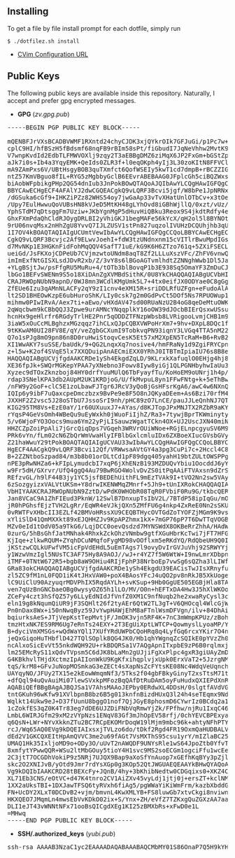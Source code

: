 ## Installing
To get a file by file install prompt for each dotfile, simply run

    $ ./dotfilez.sh install

- [CVim Configuration URL](https://gist.github.com/zv/143f07207cde5b74d557)

## Public Keys

The following public keys are available inside this repository. Naturally, I
accept and prefer gpg encrypted messages.

- **GPG** (*zv.gpg.pub*)

<pre>
-----BEGIN PGP PUBLIC KEY BLOCK-----

mQENBFJrVXsBCADBVWMF1RXntd24chyCJDK3xjQYkrOIk7GFJuGi/p1Pc7w+LI/5
cplC9HI/hfBSzH5fBdsmf68nqFB9rBIm58sPt/fiGbudI7JqNeVhhw2MvtK9OVn8
V7wnpKvdId2EdbTLFMWVOXlj9zqy2T3aEBBgDMZ6ziMqX6JP2FxGm+bGStZp/ZQ1
aJk7i0s+Ib4a3YqyEMK+QeIds0ZLR3f+l0eqOKph4yIj3L30zoKItN8FFVCl+jxl
mA9ZAmPxs6V/UBtHsgyBOB3quTXmfct6QofWSEIy5kwT1cd7dmpB+rBCZZIG8Gos
ntZ57KmVBguo8fIL+RYG5zMgbbyGclB6EEvrABEBAAG0JFplcGh5ciBQZWxsZXJp
biAobWFpbikgPHp2QG54dnIub3JnPokBOwQTAQoAJQIbAwYLCQgHAwIGFQgCCQoL
BBYCAwECHgECF4AFAlYJ2dwCGQEACgkQ9vLQRF3Bcvi5jgf/W8bPe1JpNRNxB0iO
/dGSuka6cGf9+IHKZiPZz82WHS54oy7jwGaAp33vTvXHatUnlOTbCv+x3tOe8jgM
/Upy7EulHwwuQoVUBsHN8kVJeD5MtKH48gLYhOvd8iGBhWjllQ/0xzt/vUz/53WI
YphSTdM7qDtsggFm7Uziw+JKbYgnMgP5dHuvHiQBku3Reox9S4jkdtRdfy4easzV
GhxFXmPdaQhCldRJOygDRLBI2yVhiGKJ1begMAFe56kYcX/qH2ol5l8BYNOt8nCZ
9rU06nvqMsx2nHhZgU8YvvQ7IJLZUSV1stPn827uqzolIVUHzDCQUhjhb3qUbB8o
1I7OV4kBOAQTAQIAIgUCUmtVewIbAwYLCQgHAwIGFQgCCQoLBBYCAwECHgECF4AA
CgkQ9vLQRF3Bcvjc2Af9ELwvJoehI+fdW3tzUNdnxnm15cVITlrBwuMpdIGsCMMl
d7MvNKp1E3HGKnFidFohMqQQV4SafT71uE/kG9K6H6ZTzo761q+5ZXiFSECLQBci
ueiGd/JsFKXojCDPeUb7CVjmzwtoUNdm8aqT8Zf2LLLuXszVFc/ZhFV6vnwQZGQ8
imImExfNtGISXLsdJDvR2xb/Z/3vY8s6lBGoAGTvmlhdtZZNNghWwb1Dl5Ja30fz
+YLgBSjtJw/psFfgRU5MuRu+4/tOTb3blBovqP1b3E938Sq5OmaYF3ZmDuCJqVer
lbGo1BEFvSWENm9S5o18XiDAnZgXVMBdSithK/0U8YkCHAQQAQIABgUCVbHIZAAK
CRAJRWOpNUbN9apnD/0WJ8mn3WCdlKMgUmk5L7+4tx0eifJX0ODYae0C8gGgR1ZD
ZfEUe6Izu3qAMnNLACFy2qY9zI1cnv4eXM15R+sriDDLRfUZFgn+eFudoAlAwHMc
lt2SD1BHEOwKzpE6ubHuroShK/LIy0csk7g2m0GdPvCt5DOf5Ns7RPUOWup1p0kh
mihmw0PIwIRvA/Aex7ti+aEwo/vHXdAV47sd00RUaNzU2B4oG8qeDeMtuOWKQ3bF
2qWqcbwm9kCBbQQJ3Zpwe9urAMNcYNqqplkY16oOW39dJOcbBIErQsxwUSsu3xl5
hcnHx9geHlrfr6RGdyTrlHE2Pnr5qODDZTFNzpWbsb8LVRigooLvmjCHB1m9MXor
3iaW5xOuCcMLBghzxMGzqqz7ihCLxQJpCQBXVWPoHrXm7+9hv+DXpL8DQc1fTpfY
9tKKwAM0UI28FV8E/qY/veZgbGCXumI9TobkvqPN93iqnY3LVGq4TTA5nM22fx++
Q7o1sPJg8mO9pn86n8D0ruHwiStoqvCesK5Et57xM2XpEN5TcRaM+B6+RvB22zvm
XI1WwAKY7suSSE/baUdk/9+QG2LnqxXq7nosive4/hmFRaNy1d9ZgiFRYCpndeTI
z+l5w+K2of4SVqE5lx7XXQDuipAnAECmiEXX0YRhJ0ITBTmIpiaIU76s8B8e2YkC
HAQQAQIABgUCVjfgdAAKCRDe1ySh4EkgdZqLD/9KLrxkXafuqlO0EHjg4hj8sr+c
XE36fpJk+SWQrMGKepYPAA7yXNebno3Fowv8Iyw8yiGj1QLPGNHbyhwIaUu3m7Sr
Xyzec9dTOxZknzboj84HY0drfYuuMUlQ6TbFyayfTu/KoHoEM9oUNrj1h4p/MODR
rdap3SNelKPA3db2AUpM2UK1KRDjoG/U/fkMvpuL8yn1FFwFNtg+k+5eThBwZpiF
/nFW9y2GoF+clC5E1zoLbawFJTgr6JRcV3yQoBjGsHFsrKgA6/awC4w6NXnQGyrk
IQIp6y9ibF7uQaxcpeDmczbzx9BvPe9e8F5O8nJQKyaDEem+As6Bzi70rfM4WOMv
JXXHF2Z2vsc5J28oSTbU7JssoSrI9nh/pHC89zO7LnCE/pauJJLeQnhNJ7QTI42T
KIG295TM8Vs+EzE0aY/1r60UXuuxJ7+AYas/d8KJTopJPxMNJTX2RZbR9aKY+iWi
rYqsP4GeVsOmh4WBeQu9uEyWxkh0jWuoFiIjhZ/Ra3+7tywjBprTKWminytyLSMs
5/v6WjoFYO3Oocs9mua6Ym22yPjLISauwzWgatTCkn4OX+UJ2UscJXN40miNsmVT
HHZCZpZoiPpAli7jGrcQiqDps7VGqeh3WRVrOUiWNoe+RGjELnpcgyuSV6M9T9t6
PRk6vYn/fLm02cN6ZbQrWmVwaHlyIFBlbGxlcmluIDx6ZXBoeXIucGVsbGVyaW5A
Z21haWwuY29tPokBOAQTAQIAIgUCVAU33wIbAwYLCQgHAwIGFQgCCQoLBBYCAwEC
HgECF4AACgkQ9vLQRF3Bcvi12Qf/VRWwsaAVtGY4a3pg3CuPi7c+2Hccl4C8/y+B
B+2ZZNtboSzpad84/m3b8b01orDLtCd1pF89dgq405yahH19btZULtOWSPPgnf8e
nPE3pRwNHZa6+kFIpLymudcbI7xqP6jXhENzB193MZDUQvYbiu1OocddJ6yY6CBN
w9Fr5dH/GXrvr/UfQ4ggQ4Au79BwRGO4WolvDvZS0itPqAAiFTVAxsn9dZrSUUkv
REfzvGL/h9lF44B3jy1YC5jsfBEDEhUithFL9mEzTVAk9I+tVO2Nn2sw5VAyQg/j
6zSozgyizxVALVtUKSm+Y8drwIKENWMqZMnrf+5Jh9+tUnIXRokCHAQQAQIABgUC
VbHIYAAKCRAJRWOpNUbN9ZztD/wPdK0WHObR08TqR0FVbiF0Ru9G/tkbcQERvwro
Jan8VCaC9A1ZhFIEud3PknW/12SwlB7DnxupTsIbV2L/7BTdP58ipIqGu/mOhvqK
jR0hPGhsfEjzTVH2LgRr/EqWR4eVJkjQXn5ZMfFU6g4nkp4ZxReE0Nn2sSKUqi3d
0vRWTFvXHbcII3EZLf42BMVoHRssXU9CEQBTHycOVTGdZoTYOFZjMGm9K9vsoEGg
xYliSlD41QmMXXkt89xEJQHHZJv9KpAPZhmx1kX+7mGP76pP7T6DwTTqVOGByF3i
MZv0eId1tOdV05a9TkG6/LqjDCC0oevQsdzd7MYNSWdX8OKBeRrZhhA/HAdWhBBZ
0zurG/5hBsGhfJatMNhak4RhxkZckOhzVNmbw9gtfXGuHbrKcTwi7jFT7HFGlnpB
KjIqe+zlkwRQUM+ZYqhDCuNMqfoFygMD98vOOflxm5eRKdYQ/RdQbeUH9Q0IUsYh
jKStzwCQLkUFwfVM5icFpVdEHdL5uEmTAgs7l9ovyDvIrGVJuVhj92SRWYYj1gjZ
y1WzwVmzIgl5NUsTC3AF75Hy8A9AOJ//wJ+r4YZ7f5W6WtW+I9nwLmrXDbpnpCAe
iTMF+0TNtW672R5+bgb8aW9OHiu4RIjFphP38NrboEp7vwSg6sQZha3lLIWftsXL
GRa83okCHAQQAQIABgUCVjfgdAAKCRDe1ySh4EkgdU39EACisTwJIsXRnyfu4NmK
zl5ZC9fM1nL0FQD1iK4tJHxVAW0+poX4BAosYFcJ4uQO2pv8nRkJB5XkUogexoXz
lC9UiClU90AzyuqrMDVPhIX5RqdAYLh+svKSup+9Hb0GgUE505EGBjHla8TAvB2p
ven7qUzBnGNCbaeOBg0wysyOZ65h1lLO/MV/O0n+hEFTxDA4Hw3J5hXlWKOoRkuZ
ZCeFy4czt3hSfQZ57y6LLyEdNIdJfVnfZ0XM1C9nfNuqb2he2xwaRyCysl3cdM3a
eln19g8kNqumQiUR9jF3SQHlt26f2tyAEr6QtW2TL3gT+V6QHOcql4WlcGjWDGUC
Pn0nDax8Wx+i50nNwqByz59JvYwpHAWjEhM8aFTnlWsmDFVgn/ilv+84DhAiSHTY
bqiurksAeS+JTjVepKstTepMvtjF/JmOK3vjn5RF4K+7nC3mWmpKPUz/zBoheOfZ
tmzHtxNK7ES9RM6Ug7eRnTs24EXY+2T3EgUiXptLWTCP+QowmyslLyoaMP/YZMik
B+dyciVmXMSGs+wQdWaYQl17XUfYRdUWPbCQoHRq8q4LyfGq6rcxYKir7O4nBxJF
jeQxGiqoHuTHbflD427TQlSOplk8QG4JK0/Hb1qhYWgnqZcSQIkE0pYVzZh0TkAJ
ncAlxoSicEvVt55nkdWQH92U+rkBDQRSa1V7AQgApnITxpbE9zP6B0rqlmxj2uiC
lm25EMcRyS11xQdvTVpsm5C6dJK8bLaMn2gUJjiFgXxPlpc4gxR3giUAyZmDxD5b
G4KBkhvlTHjdXctmzIpAIIonWkU9KgKfxihqplvjxUpk0ErxVaT2+5JzrgNM34lh
tqS/krM8+GFvJuNopMOSmkaG3eZECt4sXapNsZcFYtsKE08Nc4WdqVeUqnchYVqF
UAYqyNO/JFUy2TX15e2kEowWmqmNf3/5Tks2f04gbFBkyGinyT2xsTtsM71tRd+L
+dfQql94uQvAuiMi07lewSVxkpMFozBqQAfDtRuDAm5oyFuHudxQXIEPdXnRVQAR
AQABiQEfBBgBAgAJBQJSa1V7AhsMAAoJEPby0ERdwXL4DDsH/0slgtfAVdVGyYoA
tntGKuh96wKfw91XVlbpnB8bz6B5g013knfnBizdHUxQ3l24h4seTEqmx9Ndovfw
Wqlkt14Ukw9eJ+D37fUunU8bggO1nof7QjJGyE8phosmD6CYwrIz0BCdq2a1KCWT
1cZokfES3qZ0K4Tr83eg7dDE6UJZDiFNbVqRmwYjZk/FPfhw/njRu1IxqC46U37Z
LmbL6WIRJGfm29xM2zVYpNzs1ENqV83Gf3mJhOpEV58rfj/0chYEVCBPExyarOSA
q6QsN+LWr+NYvXkknZTu2BC7RCpEKOMrDoqW19lMjm9mbc96k+ahtyNFhPTY54fA
rcJ/Wq65AQ0EVg9kDQEIAIxsxjTVLzo6do/tDkf2Rgd4FR19OxmQaHUDBALVUkjB
dEd2V1GKCQXEItHpAmQVVC3me2u69fAGt7VsMXThS95csu1yrY/mIZlaBC25UCxn
UMAQ1Hk35IxljoMD9o+ODy3O/uUvT2nAWQDF9UNYsRle1wS64JpoZtb0YfvTswGe
8xmfytYPwwQQR+WSu2ltMbGOuy5tioY4H1svc9MS2soECGm1ogciFfu1wcEehZUI
2C3jtT7OCGDhVokiP9z5NRj7UJQX9Bap9aXoSfYnAuop7xGEfhKqBYy3pZjlcNe6
skc2O2XNIJvB/yOtd9Jmr7rdYsXGp0g3KOp52QtJWGUAEQEAAYkBHwQYAQoACQUC
Vg9kDQIbIAAKCRD28tBEXcFy+JQnB/4hy+3bKhibNedtw0CDGqixs0+XKZ4C9tzq
XL71Eb3CNS/eOtVC+d47K4tnro2CV1AiZXv45vyLdj1jtj0j+ersZT+kclNM2PoM
1XX2aUksTBI+1DXJawTFSQ6tyRVxh6fiAg5/pgWWaYiKiWmFrm/kazbXbddGNrN2
FN+UcDY2XLxT0DCDvB2+vjm/bmvnL4KwXMLYB+FS8luwGb7xtvCkgi8nviwnoz2y
HKXQEO7JMqmLn4mwsEbVvKDkO02ix+S/Ynx+ZH/eVfZ7TZKxgQuZGXzAA7aanPkw
DLI1eJT43vWNNtNFx71ooBsQICgdXEg1KI25zBMXbRs+xFwD0e1L
=MHwq
-----END PGP PUBLIC KEY BLOCK-----
</pre>

- **SSH/.authorized_keys** (*yubi.pub*)
<pre>
ssh-rsa AAAAB3NzaC1yc2EAAAADAQABAAABAQCMbMY01S86OnaP7Q5H9kYHeBUdfTsZkGh1AwQC1VJIwXRHdldRigkFxCLR6QJkFVQt5ntruvXwBre1bDF04UveXLLtcq2P5iGZWgQtuVAsZ1DAENR5N+SMZY6DA/aPjg8tzv7lL09pwFkAxfVDWLEZXtcEuuCaaGbW9GH707MBnvMZn8rWD8MEEEflkrtpbTGxjrsubYqGOB9bL3PTEtrKBAhptaIHIhX7tcHBHoWVCNgt47U+zghg4VaJIj/c+TUY+1CUF/QWqfWl6En2JwLqKe8RhH4SqgWMt6WY5XDXurJHNjtlzSCbwf8jrXfSZq+63WLFxqdINyjqedkLSVhl zv@sigstkflt
</pre>


